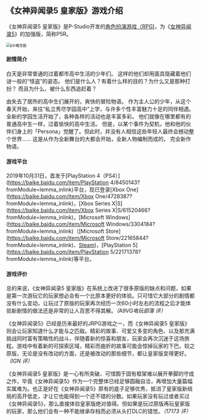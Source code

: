 ## 《女神异闻录5 皇家版》游戏介绍

《女神异闻录5 皇家版》是P-Studio开发的[角色扮演游戏（RPG)](https://baike.baidu.com/item/角色扮演游戏/1730573?fromModule=lemma_inlink)，为《[女神异闻录5](https://zh.moegirl.org.cn/%E5%A5%B3%E7%A5%9E%E5%BC%82%E9%97%BB%E5%BD%955 )》的加强版，简称P5R。

<img src="C:\Users\18407\Desktop\作业1\p5r概念图.webp" alt="p5r概念图" style="zoom:67%;" />

#### 剧情简介

白天是非常普通的过着都市高中生活的少年们。
这样的他们却用面具隐藏着他们谜一般的“怪盗”的姿态。
他们是什么人？有着什么样的目的？为什么又是那种打扮？
而且为什么，被什么东西追赶着？

由失去了居所的高中生们展开的，爽快的冒险物语。
作为主人公的少年，从这个春天开始，来往“私立秀尽学园高中”上学，与许多个性丰富魅力十足的同伴相遇。
全新的学园生活开始了，各种各样的活动也是丰富多彩。
他们就像在哪里都有的普通高中生一样，过着愉快的高中生活。
但是，以某个事件为契机，他和他的伙伴们身上的「Persona」觉醒了。但此时，并没有人相信这些年轻人最终会撼动整个世界……
这是从作为全新舞台的大都会开始，全新人物编制而成的，
完全新作物语。

#### 游戏平台

2019年10月31日，首发于[PlayStation 4（PS4）](https://baike.baidu.com/item/PlayStation 4/8450143?fromModule=lemma_inlink)平台，现已登录[Xbox One](https://baike.baidu.com/item/Xbox One/4728387?fromModule=lemma_inlink)，[Xbox Series X|S](https://baike.baidu.com/item/Xbox Series X|S/61520466?fromModule=lemma_inlink)，[Microsoft Windows](https://baike.baidu.com/item/Microsoft Windows/3304184?fromModule=lemma_inlink)（[Microsoft Store](https://baike.baidu.com/item/Microsoft Store/22165844?fromModule=lemma_inlink)、[Steam](https://baike.baidu.com/item/Steam/10092959?fromModule=lemma_inlink))，[PlayStation 5](https://baike.baidu.com/item/PlayStation 5/22171378?fromModule=lemma_inlink)等平台。

#### 游戏评价

总的来说，《女神异闻录5 皇家版》在系统上改进了很多原版的缺点和问题，如果是第一次游玩它的玩家想必会有一个比原本更好的体验。只可惜它大部分的剧情都没有什么变动，让玩过了原版的玩家再次经历一次60小时左右的流程之后才能体验新剧情的做法还是非常的让人百思不得其解。*（A9VG电玩部落 评）*

《女神异闻录5》已经是历来最好的JRPG游戏之一，而《女神异闻录5 皇家版》则会让玩家知道什么才能与之匹敌。精彩的故事、可爱又多变的角色、以及那充满挑战同时富有策略性的战斗，伴随着新的惊喜和朋友，玩家会再次沉迷于这场旅程。游戏中有着新的可探索区域，精彩而曲折的故事可能会惊掉玩家的下巴。较之原版，无论是没有改动的方面，还是被改动的那些细节，都让皇家版变得更好。*（IGN 评）*

《女神异闻录5 皇家版》是一心有所突破、可惜囿于固有框架难以展开拳脚的守成之作，毕竟《女神异闻录5》作为一个完整体已经足够圆融自洽，再增加大量篇幅实属难为。也正是好在《女神异闻录5》原有的底子足够优秀，抵消了皇家版新结局的高开低走，才让它也能得到一个还不错的分数。如果玩家没有玩过或者买过《女神异闻录5》，那么直接体验皇家版绝对值得。但如果是玩过原版再玩皇家版的玩家，那么他们会有一种不能继承存档而必须从头打DLC的错觉。*（17173 评）*